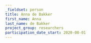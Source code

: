 ```yaml
---
_fieldset: person
title: Anna de Bakker
first_name: Anna
last_name: de Bakker
project_group: researchers
participation_date_start: 2020-08-01
---
```

